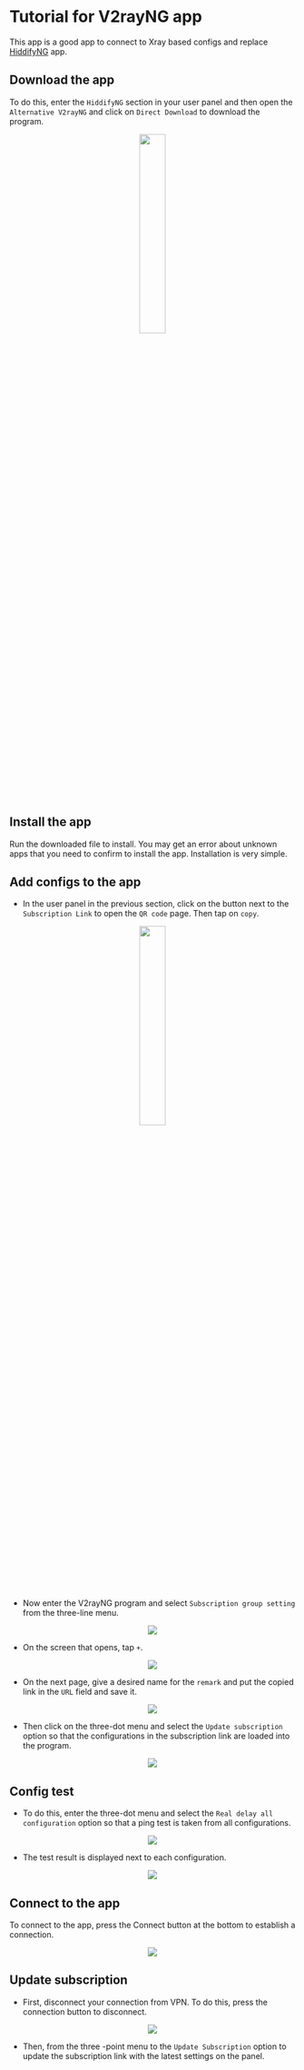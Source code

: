 <div dir="ltr" markdown="1">

# Tutorial for V2rayNG app

This app is a good app to connect to Xray based configs and replace [HiddifyNG](/manager/wiki/Tutorial-for-HiddifyNG-app) app.

## Download the app
To do this, enter the `HiddifyNG` section in your user panel and then open the `Alternative V2rayNG` and click on `Direct Download` to download the program.

<div align=center markdown=1>
<img width=30% src="https://github.com/hiddify/hiddify-config/assets/125398461/00c19c16-e704-4f88-bfc9-292263a90293" />
</div>



## Install the app
Run the downloaded file to install. You may get an error about unknown apps that you need to confirm to install the app. Installation is very simple.

## Add configs to the app
- In the user panel in the previous section, click on the button next to the `Subscription Link` to open the `QR code` page. Then tap on `copy`.


<div align=center markdown=1>
<img width=30% src="https://github.com/hiddify/hiddify-config/assets/125398461/3023ab40-9988-4d19-b288-302cb0ca705a" />
</div>




- Now enter the V2rayNG program and select `Subscription group setting` from the three-line menu.


<div align=center markdown=1>
<img src="https://user-images.githubusercontent.com/125398461/241164507-6363d390-30c9-4db9-a64d-15605ba11824.png" />
</div>


- On the screen that opens, tap `+`.


<div align=center markdown=1>
<img src="https://user-images.githubusercontent.com/125398461/241167247-98439a04-bce3-4d21-af7b-d0aae957f14a.png" />
</div>


- On the next page, give a desired name for the `remark` and put the copied link in the `URL` field and save it.

<div align=center markdown=1>
<img src="https://user-images.githubusercontent.com/125398461/241167435-572e8384-9284-4801-a631-0621718393c9.png" />
</div>


- Then click on the three-dot menu and select the `Update subscription` option so that the configurations in the subscription link are loaded into the program.


<div align=center markdown=1>
<img src="https://user-images.githubusercontent.com/125398461/241165034-64a1f43c-b8fc-4f46-8206-1357ad5394db.png" />
</div>


## Config test
- To do this, enter the three-dot menu and select the `Real delay all configuration` option so that a ping test is taken from all configurations.


<div align=center markdown=1>
<img src="https://user-images.githubusercontent.com/125398461/241165795-17406ecc-e22b-4acc-9fdc-ac2c182741e4.png" />
</div>


- The test result is displayed next to each configuration.


<div align=center markdown=1>
<img src="https://user-images.githubusercontent.com/125398461/241166032-5ac550c5-6387-4f1c-841c-935fc58f65cd.png" />
</div>


## Connect to the app
To connect to the app, press the Connect button at the bottom to establish a connection.

<div align=center markdown=1>
<img src="https://user-images.githubusercontent.com/125398461/241166105-11b6f98b-406a-4007-8125-11a8128a2187.png" />
</div>


## Update subscription
- First, disconnect your connection from VPN. To do this, press the connection button to disconnect.

<div align=center markdown=1>
<img src="https://user-images.githubusercontent.com/125398461/241166381-9fb9c6d8-852c-48fc-9c18-8fd59ca899af.png" />
</div>


- Then, from the three -point menu to the `Update Subscription` option to update the subscription link with the latest settings on the panel.
